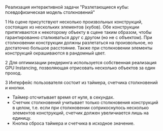 Реализация интерактивной задачи "Разлетающиеся кубы: псевдофизическая модель столкновений"

1 На сцене присутствуют несколько произвольных конструкций, состоящих из нескольких элементов (кубов). 
Обе конструкции притягиваются к некоторому объекту в сцене таким образом, чтобы гарантированно сталкиваться друг с другом (но не с объектом). 
При столкновении конструкции должны разлетаться на произвольное, но достаточно большое расстояние. 
Также при столкновении элементы конструкций окрашиваются в рандомный цвет.

2 Для оптимизации рендеринга используется собственная реализация GPU Instancing, позволяющая отрисовать несколько объектов за один проход.

3 Интерфейс пользователя состоит из таймера, счетчика столкновений и кнопки.
- Таймер отсчитывает время от нуля, в секундах.
- Счетчик столкновений учитывает только столкновения конструкций в целом, т.е. если при столкновении соприкоснулось несколько элементов конструкций, счетчик должен увеличиается лишь на единицу.
- Кнопка сброса таймера и счетчика в исходное значение.
